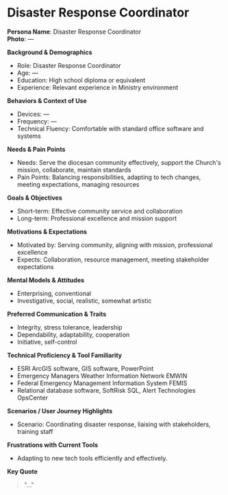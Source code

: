 # Disaster Response Coordinator

**Persona Name**: Disaster Response Coordinator  
**Photo**: —  

**Background & Demographics**  
- Role: Disaster Response Coordinator  
- Age: —  
- Education: High school diploma or equivalent  
- Experience: Relevant experience in Ministry environment  

**Behaviors & Context of Use**  
- Devices: —  
- Frequency: —  
- Technical Fluency: Comfortable with standard office software and systems  

**Needs & Pain Points**  
- Needs: Serve the diocesan community effectively, support the Church's mission, collaborate, maintain standards  
- Pain Points: Balancing responsibilities, adapting to tech changes, meeting expectations, managing resources  

**Goals & Objectives**  
- Short-term: Effective community service and collaboration  
- Long-term: Professional excellence and mission support  

**Motivations & Expectations**  
- Motivated by: Serving community, aligning with mission, professional excellence  
- Expects: Collaboration, resource management, meeting stakeholder expectations  

**Mental Models & Attitudes**  
- Enterprising, conventional  
- Investigative, social, realistic, somewhat artistic  

**Preferred Communication & Traits**  
- Integrity, stress tolerance, leadership  
- Dependability, adaptability, cooperation  
- Initiative, self-control  

**Technical Proficiency & Tool Familiarity**  
- ESRI ArcGIS software, GIS software, PowerPoint  
- Emergency Managers Weather Information Network EMWIN  
- Federal Emergency Management Information System FEMIS  
- Relational database software, SoftRisk SQL, Alert Technologies OpsCenter  

**Scenarios / User Journey Highlights**  
- Scenario: Coordinating disaster response, liaising with stakeholders, training staff  

**Frustrations with Current Tools**  
- Adapting to new tech tools efficiently and effectively.  

**Key Quote**  
> "…"  